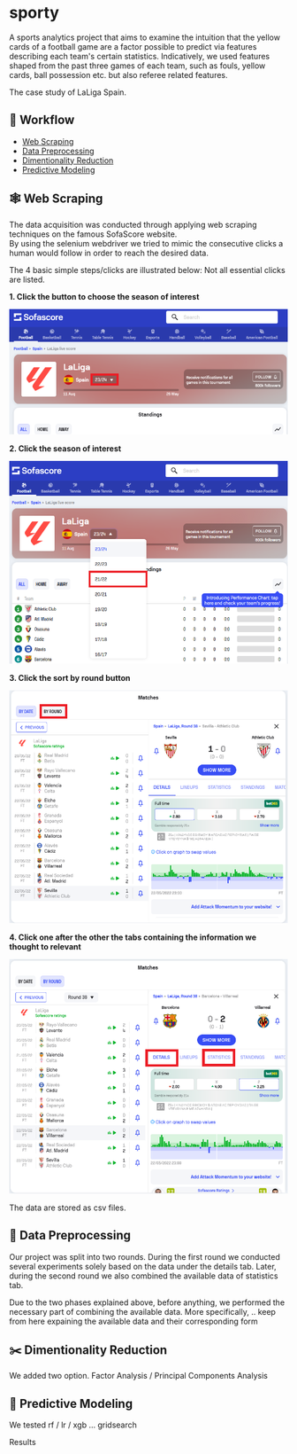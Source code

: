 # sporty
A sports analytics project that aims to examine the intuition that the yellow cards of a football game are a factor possible to predict via features describing each team's certain statistics.
Indicatively, we used features shaped from the past three games of each team, such as fouls, yellow cards, ball possession etc. but also referee related features.

The case study of LaLiga Spain.  

## 📝 Workflow
- [Web Scraping](#web_scraping)
- [Data Preprocessing](#data_preprocessing)
- [Dimentionality Reduction](#dimentionality_reduction)
- [Predictive Modeling](#predictive_modeling)

## 🕸️ Web Scraping <a name = "web_scraping"></a>

The data acquisition was conducted through applying web scraping techniques on the famous SofaScore website.  
By using the selenium webdriver we tried to mimic the consecutive clicks a human would follow in order to reach the desired data.

The 4 basic simple steps/clicks are illustrated below:
Not all essential clicks are listed.

**1. Click the button to choose the season of interest**
   
![plot](web-scrapers/screenshots/Screenshot1.png)  
  
**2. Click the season of interest**  
  
![plot](web-scrapers/screenshots/Screenshot2.png)  
  
**3. Click the sort by round button**  

![plot](web-scrapers/screenshots/Screenshot3.png)  
  
**4. Click one after the other the tabs containing the information we thought to relevant**  

![plot](web-scrapers/screenshots/Screenshot4.png)  


The data are stored as csv files.

## 🧹 Data Preprocessing <a name = "data_preprocessing"></a>

Our project was split into two rounds. During the first round we conducted several experiments solely based on the data under the details tab.
Later, during the second round we also combined the available data of statistics tab.  

Due to the two phases explained above, before anything, we performed the necessary part of combining the available data.
More specifically, .. keep from here expaining the available data and their corresponding form

## ✂️ Dimentionality Reduction <a name = "dimentionality_reduction"></a>

We added two option. Factor Analysis / Principal Components Analysis

## 🎯 Predictive Modeling <a name = "predictive_modeling"></a>

We tested rf / lr / xgb ...
gridsearch

Results





